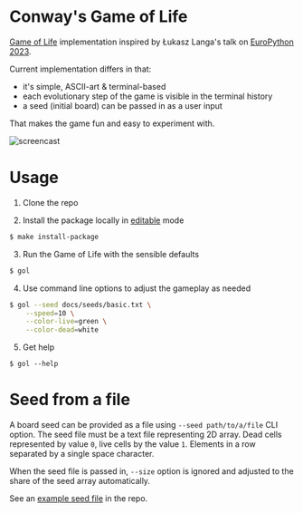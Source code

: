 # Conway's Game of Life

[Game of Life](https://en.wikipedia.org/wiki/Conway%27s_Game_of_Life)
implementation inspired by Łukasz Langa's talk on [EuroPython
2023](https://github.com/ambv/gol).

Current implementation differs in that:
- it's simple, ASCII-art & terminal-based
- each evolutionary step of the game is visible in the terminal history
- a seed (initial board) can be passed in as a user input

That makes the game fun and easy to experiment with.

![screencast](https://blog.pilosus.org/images/gol.webp)

# Usage

1. Clone the repo

2. Install the package locally in [editable](https://pip.pypa.io/en/stable/topics/local-project-installs/#editable-installs) mode

```bash
$ make install-package
```

3. Run the Game of Life with the sensible defaults

```bash
$ gol
```

4. Use command line options to adjust the gameplay as needed

```bash
$ gol --seed docs/seeds/basic.txt \
    --speed=10 \
    --color-live=green \
    --color-dead=white
```

5. Get help

```
$ gol --help
```

# Seed from a file

A board seed can be provided as a file using `--seed path/to/a/file`
CLI option. The seed file must be a text file representing 2D
array. Dead cells represented by value `0`, live cells by the value
`1`. Elements in a row separated by a single space character.

When the seed file is passed in, `--size` option is ignored and
adjusted to the share of the seed array automatically.

See an [example seed file](https://github.com/pilosus/gol/blob/main/docs/seeds/basic.txt)
in the repo.
